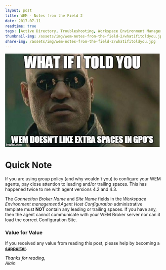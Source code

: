 ```yaml
---
layout: post
title: WEM - Notes from the Field 2
date: 2017-07-11
readtime: true
tags: [Active Directory, Troubleshooting, Workspace Environment Manager, Workspace Management]
thumbnail-img: /assets/img/wem-notes-from-the-field-2/whatifitoldyou.jpg
share-img: /assets/img/wem-notes-from-the-field-2/whatifitoldyou.jpg
---
```

![morpheus](/assets/img/wem-notes-from-the-field-2/whatifitoldyou.jpg)

# Quick Note #
If you are using group policy (and why wouldn't you) to configure your WEM agents, pay close attention to leading and/or trailing spaces. This has happened twice to me with agent versions 4.2 and 4.3.

The <em>Connection Broker Name</em> and <em>Site Name</em> fields in the <em>Workspace Environment management\Agent Host Configuration</em> administrative template must <strong>NOT</strong> contain any leading or trailing spaces. If you have any, then the agent cannot communicate with your WEM Broker server nor can it load the correct Configuration Site.

### Value for Value
If you received any value from reading this post, please help by becoming a [**supporter**](https://www.paypal.com/donate?hosted_button_id=73HNLGA2SGLLU).

*Thanks for reading,*  
*Alain*